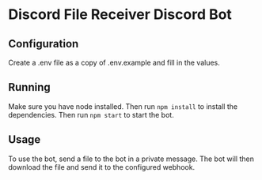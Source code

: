 # Discord File Receiver Discord Bot

## Configuration

Create a .env file as a copy of .env.example and fill in the values.

## Running

Make sure you have node installed. Then run `npm install` to install the dependencies. Then run `npm start` to start the bot.

## Usage

To use the bot, send a file to the bot in a private message. The bot will then download the file and send it to the configured webhook.
